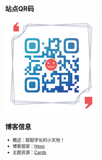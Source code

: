 ## 站点QR码

![QR](./QR.png)

## 博客信息

- 概述：聪聪学长的小天地！
- 博客框架：<a href="https://hexo.io/">Hexo</a>
- 主题资源：<a href="https://theme-cards.ichr.me/">Cards</a>